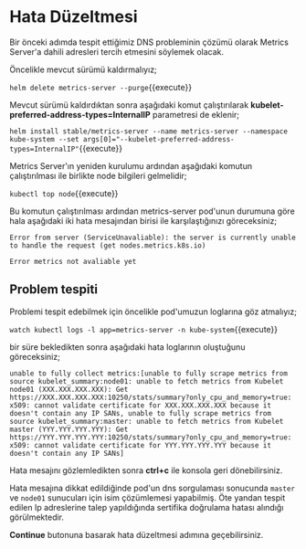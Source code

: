 # Hata Düzeltmesi

Bir önceki adımda tespit ettiğimiz DNS probleminin çözümü olarak Metrics Server'a dahili adresleri tercih etmesini söylemek olacak.

Öncelikle mevcut sürümü kaldırmalıyız;

`helm delete metrics-server --purge`{{execute}}

Mevcut sürümü kaldırdıktan sonra aşağıdaki komut çalıştırılarak **kubelet-preferred-address-types=InternalIP** parametresi de eklenir;

`helm install stable/metrics-server --name metrics-server --namespace kube-system --set args[0]="--kubelet-preferred-address-types=InternalIP"`{{execute}}

Metrics Server'ın yeniden kurulumu ardından aşağıdaki komutun çalıştırılması ile birlikte node bilgileri gelmelidir;

`kubectl top node`{{execute}}

Bu komutun çalıştırılması ardından metrics-server pod'unun durumuna göre hala aşağıdaki iki hata mesajından birisi ile karşılaştığınızı göreceksiniz;

`Error from server (ServiceUnavaliable): the server is currently unable to handle the request (get nodes.metrics.k8s.io)`

`Error metrics not avaliable yet`

## Problem tespiti

Problemi tespit edebilmek için öncelikle pod'umuzun loglarına göz atmalıyız;

`watch kubectl logs -l app=metrics-server -n kube-system`{{execute}}

bir süre bekledikten sonra aşağıdaki hata loglarının oluştuğunu göreceksiniz;

`unable to fully collect metrics:[unable to fully scrape metrics from source kubelet_summary:node01: unable to fetch metrics from Kubelet node01 (XXX.XXX.XXX.XXX): Get https://XXX.XXX.XXX.XXX:10250/stats/summary?only_cpu_and_memory=true: x509: cannot validate certificate for XXX.XXX.XXX.XXX because it doesn't contain any IP SANs, unable to fully scrape metrics from source kubelet_summary:master: unable to fetch metrics from Kubelet master (YYY.YYY.YYY.YYY): Get https://YYY.YYY.YYY.YYY:10250/stats/summary?only_cpu_and_memory=true: x509: cannot validate certificate for YYY.YYY.YYY.YYY because it doesn't contain any IP SANs]`

Hata mesajını gözlemledikten sonra **ctrl+c** ile konsola geri dönebilirsiniz.

Hata mesajına dikkat edildiğinde pod'un dns sorgulaması sonucunda `master` ve `node01` sunucuları için isim çözümlemesi yapabilmiş. Öte yandan tespit edilen Ip adreslerine talep yapıldığında sertifika doğrulama hatası alındığı görülmektedir.

**Continue** butonuna basarak hata düzeltmesi adımına geçebilirsiniz.

